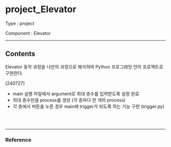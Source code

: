# project_Elevator
Type : project

Component : Elevator

---

## Contents

Elevator 동작 과정을 나만의 과정으로 해석하여 Python 프로그래밍 언어 프로젝트로 구현한다.

[240727]

- main 실행 파일에서 argument로 최대 층수를 입력받도록 설정 완료
- 최대 층수만큼 process를 생성 (각 층마다 한 개의 process)
- 각 층에서 버튼을 누른 경우 main에 trigger가 되도록 하는 기능 구현 (trigger.py)

<br />
<br />

---

### Reference

